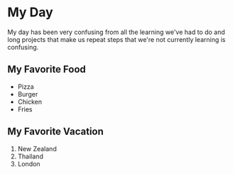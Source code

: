 ﻿# My Day
My day has been very confusing from all the learning we've had to do and long projects that make us repeat steps that we're not currently learning is confusing.
## My Favorite Food
* Pizza
* Burger
* Chicken
* Fries

## My Favorite Vacation

1. New Zealand
2. Thailand
3. London



